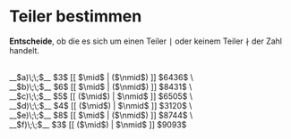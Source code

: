 <!--
version:  0.0.1

language: de

@style
input {
    text-align: center;
}

.flex-container {
    display: flex;
    flex-wrap: wrap;
    align-items: stretch;
    gap: 20px;
}

.flex-child {
    flex: 1;
    min-width: 350px;
    margin-right: 20px;
}

@media (max-width: 400px) {
    .flex-child {
        flex: 100%;
        margin-right: 0;
    }
}
@end

formula: \carry   \textcolor{red}{\scriptsize #1}
formula: \digit   \rlap{\carry{#1}}\phantom{#2}#2
formula: \permil  \text{‰}

import: https://raw.githubusercontent.com/LiaTemplates/Tikz-Jax/main/README.md

script: https://cdn.jsdelivr.net/gh/LiaTemplates/Tikz-Jax@main/dist/index.js


tags: Teilbarkeiten, leicht, sehr niedrig, Angeben

comment: Ist die Zahl ein Teiler? Wähle aus.

author: Martin Lommatzsch

-->




# Teiler bestimmen


**Entscheide**, ob die es sich um einen Teiler $\mid$ oder keinem Teiler $\nmid$ der Zahl handelt.

<br>

<section class="flex-container">
<div class="flex-child">
__$a)\;\;$__ $3$ [[ $\mid$ | ($\nmid$) ]] $6436$ \
<br>
</div>
<div class="flex-child">
__$b)\;\;$__ $6$ [[ $\mid$ | ($\nmid$) ]] $8431$ \
<br>
</div>
<div class="flex-child">
__$c)\;\;$__ $5$ [[ ($\mid$) | $\nmid$ ]] $6505$ \
<br>
</div>
<div class="flex-child">
__$d)\;\;$__ $4$ [[ ($\mid$) | $\nmid$ ]] $3120$ \
<br>
</div>
<div class="flex-child">
__$e)\;\;$__ $8$ [[ $\mid$ | ($\nmid$) ]] $8744$ \
<br>
</div>
<div class="flex-child">
__$f)\;\;$__ $3$ [[ ($\mid$) | $\nmid$ ]] $9093$ 
<br>

</div>

</section>

<br>
<br>
<br>
<br>
<br>